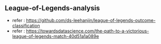 ## League-of-Legends-analysis

-  refer : https://github.com/ds-leehanjin/league-of-legends-outcome-classification
-  refer : https://towardsdatascience.com/the-path-to-a-victorious-league-of-legends-match-40d51a1a089e
